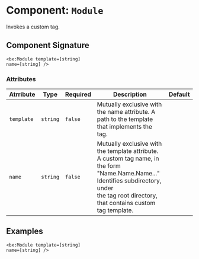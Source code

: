 [comment]: # (Note: This documentation is generated dynamically in the build process.  To modify the contents, change the javadoc on the _invoke method of the Component class)
# Component: `Module`

Invokes a custom tag.

## Component Signature
```
<bx:Module template=[string]
name=[string] />
```
### Attributes

| Atrribute | Type | Required | Description | Default |
|----------|------|----------|-------------|---------|
| `template` | `string` | `false` | Mutually exclusive with the name attribute. A path to the template that implements the tag. |  |
| `name` | `string` | `false` | Mutually exclusive with the template attribute. A custom tag name, in the form "Name.Name.Name..." Identifies subdirectory, under<br>                 the tag root directory, that contains custom tag template. |  |

## Examples

```
<bx:Module template=[string]
name=[string] />
```

